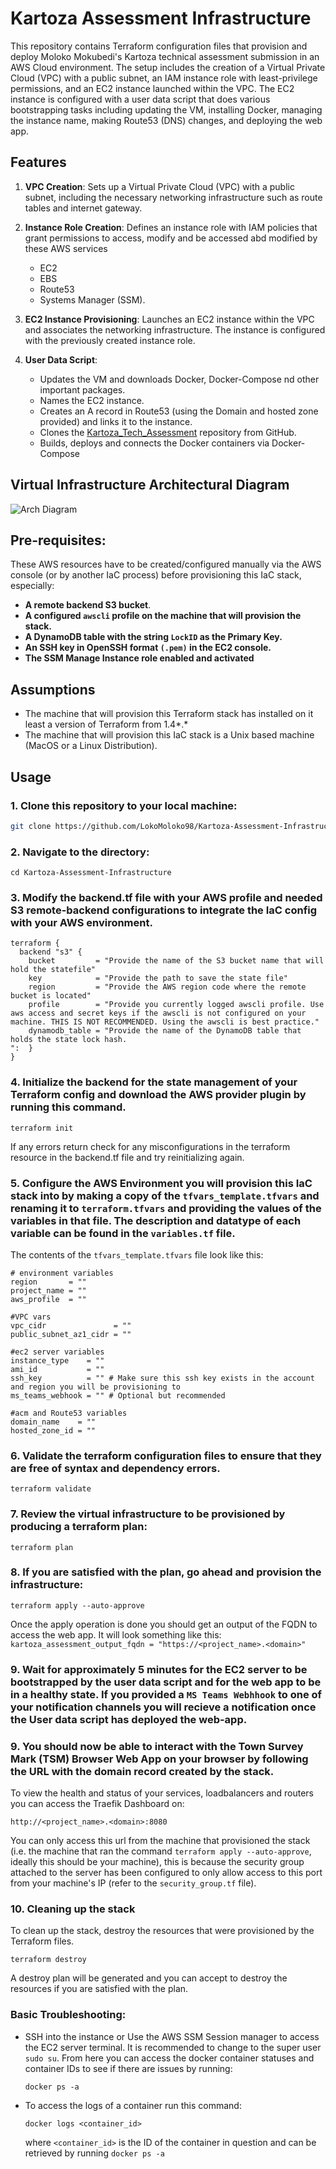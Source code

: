 # Kartoza Assessment Infrastructure

This repository contains Terraform configuration files that provision and deploy Moloko Mokubedi's Kartoza technical assessment submission in an AWS Cloud environment. The setup includes the creation of a Virtual Private Cloud (VPC) with a public subnet, an IAM instance role with least-privilege permissions, and an EC2 instance launched within the VPC. The EC2 instance is configured with a user data script that does various bootstrapping tasks including updating the VM, installing Docker, managing the instance name, making Route53 (DNS) changes, and deploying the web app.

## Features

1. **VPC Creation**: Sets up a Virtual Private Cloud (VPC) with a public subnet, including the necessary networking infrastructure such as route tables and internet gateway.

2. **Instance Role Creation**: Defines an instance role with IAM policies that grant permissions to access, modify and be accessed abd modified by these AWS services
    - EC2
    - EBS 
    - Route53
    - Systems Manager (SSM).

3. **EC2 Instance Provisioning**: Launches an EC2 instance within the VPC and associates the networking infrastructure. The instance is configured with the previously created instance role.

4. **User Data Script**:
    - Updates the VM and downloads Docker, Docker-Compose nd other important packages.
    - Names the EC2 instance.
    - Creates an A record in Route53 (using the Domain and hosted zone provided) and links it to the instance.
    - Clones the [Kartoza_Tech_Assessment](https://github.com/LokoMoloko98/Kartoza_Tech_Assessment) repository from GitHub.
    - Builds, deploys and connects the Docker containers via Docker-Compose

## Virtual Infrastructure Architectural Diagram
![Arch Diagram](./Arch%20Diagram/Architecture_Diagram.jpg)

## Pre-requisites:
These AWS resources have to be created/configured manually via the AWS console (or by another IaC process) before provisioning this IaC stack, especially: 
   - **A remote backend S3 bucket**.
   - **A configured ```awscli``` profile on the machine that will provision the stack.**
   - **A DynamoDB table with the string ```LockID``` as the Primary Key.**
   - **An SSH key in OpenSSH format ```(.pem)``` in the EC2 console.**
   - **The SSM Manage Instance role enabled and activated**

## Assumptions
- The machine that will provision this Terraform stack has installed on it least a version of Terraform from 1.4*.*
- The machine that will provision this IaC stack is a Unix based machine (MacOS or a Linux Distribution).


## Usage
### 1. Clone this repository to your local machine:
```bash
git clone https://github.com/LokoMoloko98/Kartoza-Assessment-Infrastructure
```

### 2. Navigate to the directory:
```
cd Kartoza-Assessment-Infrastructure
```

### 3. Modify the backend.tf file with your AWS profile and needed S3 remote-backend configurations to integrate the IaC config with your AWS environment.

``` 
terraform {
  backend "s3" {
    bucket         = "Provide the name of the S3 bucket name that will hold the statefile"
    key            = "Provide the path to save the state file"
    region         = "Provide the AWS region code where the remote bucket is located"
    profile        = "Provide you currently logged awscli profile. Use aws access and secret keys if the awscli is not configured on your machine. THIS IS NOT RECOMMENDED. Using the awscli is best practice."
    dynamodb_table = "Provide the name of the DynamoDB table that holds the state lock hash.
":  }
}
```

### 4. Initialize the backend for the state management of your Terraform config and download the AWS provider plugin by running this command.
```
terraform init
```
If any errors return check for any misconfigurations in the terraform resource in the backend.tf file and try reinitializing again.

### 5. Configure the AWS Environment you will provision this IaC stack into by making a copy of the  ```tfvars_template.tfvars``` and renaming it to  ```terraform.tfvars``` and providing the values of the variables in that file. The description and datatype of each variable can be found in the ```variables.tf``` file.

The contents of the ```tfvars_template.tfvars``` file look like this:
```
# environment variables
region       = ""
project_name = ""
aws_profile  = ""

#VPC vars
vpc_cidr               = ""
public_subnet_az1_cidr = ""

#ec2 server variables
instance_type    = ""
ami_id           = ""
ssh_key          = "" # Make sure this ssh key exists in the account and region you will be provisioning to
ms_teams_webhook = "" # Optional but recommended

#acm and Route53 variables
domain_name    = ""
hosted_zone_id = ""
```

### 6. Validate the terraform configuration files to ensure that they are free of syntax and dependency errors.

```
terraform validate
```

### 7. Review the virtual infrastructure to be provisioned by producing a terraform plan:
```
terraform plan
```

### 8. If you are satisfied with the plan, go ahead and provision the infrastructure:
```
terraform apply --auto-approve
``` 
Once the apply operation is done you should get an output of the FQDN to access the web app. It will look something like this: 
```kartoza_assessment_output_fqdn = "https://<project_name>.<domain>"```

### 9. Wait for approximately 5 minutes for the EC2 server to be bootstrapped by the user data script and for the web app to be in a healthy state. If you provided a ```MS Teams Webhhook``` to one of your notification channels you will recieve a notification once the User data script has deployed the web-app.

### 9. You should now be able to interact with the Town Survey Mark (TSM) Browser Web App on your browser by following the URL with the domain record created by the stack. 

To view the health and status of your services, loadbalancers and routers you can access the Traefik Dashboard on:

```
http://<project_name>.<domain>:8080
```
You can only access this url from the machine that provisioned the stack (i.e. the machine that ran the command ```terraform apply --auto-approve```, ideally this should be your machine), this is because the security group attached to the server has been configured to only allow access to this port from your machine's IP (refer to the ```security_group.tf``` file).

### 10. Cleaning up the stack
To clean up the stack, destroy the resources that were provisioned by the Terraform files.

```
terraform destroy
```
A destroy plan will be generated and you can accept to destroy the resources if you are satisfied with the plan.

### Basic Troubleshooting:
- SSH into the instance or Use the AWS SSM Session manager to access the EC2 server terminal. It is recommended to change to the super user ```sudo su```. From here you can access the docker container statuses and container IDs to see if there are issues by running:
  ```
  docker ps -a
  ```

- To access the logs of a container run this command:
  ```
  docker logs <container_id>
  ```
  where ```<container_id>``` is the ID of the container in question and can be retrieved by running ```docker ps -a```
   
